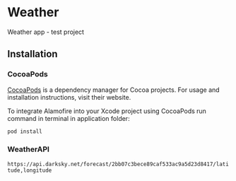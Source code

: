 # Weather

Weather app - test project

## Installation

### CocoaPods

[CocoaPods](https://cocoapods.org) is a dependency manager for Cocoa projects. For usage and installation instructions, visit their website. 

To integrate Alamofire into your Xcode project using CocoaPods run command in terminal in application folder:

```ruby
pod install
```

### WeatherAPI

`https://api.darksky.net/forecast/2bb07c3bece89caf533ac9a5d23d8417/latitude,longitude`

